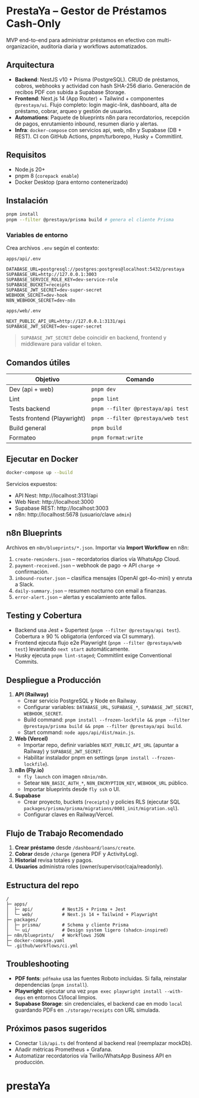 # PrestaYa – Gestor de Préstamos Cash-Only

MVP end-to-end para administrar préstamos en efectivo con multi-organización, auditoría diaria y workflows automatizados.

## Arquitectura

- **Backend**: NestJS v10 + Prisma (PostgreSQL). CRUD de préstamos, cobros, webhooks y actividad con hash SHA-256 diario. Generación de recibos PDF con subida a Supabase Storage.
- **Frontend**: Next.js 14 (App Router) + Tailwind + componentes `@prestaya/ui`. Flujo completo: login magic-link, dashboard, alta de préstamo, cobrar, arqueo y gestión de usuarios.
- **Automations**: Paquete de blueprints n8n para recordatorios, recepción de pagos, enrutamiento inbound, resumen diario y alertas.
- **Infra**: `docker-compose` con servicios api, web, n8n y Supabase (DB + REST). CI con GitHub Actions, pnpm/turborepo, Husky + Commitlint.

## Requisitos

- Node.js 20+
- pnpm 8 (`corepack enable`)
- Docker Desktop (para entorno contenerizado)

## Instalación

```bash
pnpm install
pnpm --filter @prestaya/prisma build # genera el cliente Prisma
```

### Variables de entorno

Crea archivos `.env` según el contexto:

`apps/api/.env`

```
DATABASE_URL=postgresql://postgres:postgres@localhost:5432/prestaya
SUPABASE_URL=http://127.0.0.1:3003
SUPABASE_SERVICE_ROLE_KEY=dev-service-role
SUPABASE_BUCKET=receipts
SUPABASE_JWT_SECRET=dev-super-secret
WEBHOOK_SECRET=dev-hook
N8N_WEBHOOK_SECRET=dev-n8n
```

`apps/web/.env`

```
NEXT_PUBLIC_API_URL=http://127.0.0.1:3131/api
SUPABASE_JWT_SECRET=dev-super-secret
```

> `SUPABASE_JWT_SECRET` debe coincidir en backend, frontend y middleware para validar el token.

## Comandos útiles

| Objetivo                    | Comando                            |
| --------------------------- | ---------------------------------- |
| Dev (api + web)             | `pnpm dev`                         |
| Lint                        | `pnpm lint`                        |
| Tests backend               | `pnpm --filter @prestaya/api test` |
| Tests frontend (Playwright) | `pnpm --filter @prestaya/web test` |
| Build general               | `pnpm build`                       |
| Formateo                    | `pnpm format:write`                |

## Ejecutar en Docker

```bash
docker-compose up --build
```

Servicios expuestos:

- API Nest: http://localhost:3131/api
- Web Next: http://localhost:3000
- Supabase REST: http://localhost:3003
- n8n: http://localhost:5678 (usuario/clave `admin`)

## n8n Blueprints

Archivos en `n8n/blueprints/*.json`. Importar via **Import Workflow** en n8n:

1. `create-reminders.json` – recordatorios diarios vía WhatsApp Cloud.
2. `payment-received.json` – webhook de pago → API `charge` → confirmación.
3. `inbound-router.json` – clasifica mensajes (OpenAI gpt-4o-mini) y enruta a Slack.
4. `daily-summary.json` – resumen nocturno con email a finanzas.
5. `error-alert.json` – alertas y escalamiento ante fallos.

## Testing y Cobertura

- Backend usa Jest + Supertest (`pnpm --filter @prestaya/api test`). Cobertura ≥ 90 % obligatoria (enforced via CI summary).
- Frontend ejecuta flujo e2e Playwright (`pnpm --filter @prestaya/web test`) levantando `next start` automáticamente.
- Husky ejecuta `pnpm lint-staged`; Commitlint exige Conventional Commits.

## Despliegue a Producción

1. **API (Railway)**
   - Crear servicio PostgreSQL y Node en Railway.
   - Configurar variables: `DATABASE_URL`, `SUPABASE_*`, `SUPABASE_JWT_SECRET`, `WEBHOOK_SECRET`.
   - Build command: `pnpm install --frozen-lockfile && pnpm --filter @prestaya/prisma build && pnpm --filter @prestaya/api build`.
   - Start command: `node apps/api/dist/main.js`.
2. **Web (Vercel)**
   - Importar repo, definir variables `NEXT_PUBLIC_API_URL` (apuntar a Railway) y `SUPABASE_JWT_SECRET`.
   - Habilitar instalador pnpm en settings (`pnpm install --frozen-lockfile`).
3. **n8n (Fly.io)**
   - `fly launch` con imagen `n8nio/n8n`.
   - Setear `N8N_BASIC_AUTH_*`, `N8N_ENCRYPTION_KEY`, `WEBHOOK_URL` público.
   - Importar blueprints desde `fly ssh` o UI.
4. **Supabase**
   - Crear proyecto, buckets (`receipts`) y policies RLS (ejecutar SQL `packages/prisma/prisma/migrations/0001_init/migration.sql`).
   - Configurar claves en Railway/Vercel.

## Flujo de Trabajo Recomendado

1. **Crear préstamo** desde `/dashboard/loans/create`.
2. **Cobrar** desde `/charge` (genera PDF y ActivityLog).
3. **Historial** revisa totales y pagos.
4. **Usuarios** administra roles (owner/supervisor/caja/readonly).

## Estructura del repo

```
/
├─ apps/
│  ├─ api/           # NestJS + Prisma + Jest
│  └─ web/           # Next.js 14 + Tailwind + Playwright
├─ packages/
│  ├─ prisma/        # Schema y cliente Prisma
│  └─ ui/            # Design system ligero (shadcn-inspired)
├─ n8n/blueprints/   # Workflows JSON
├─ docker-compose.yaml
└─ .github/workflows/ci.yml
```

## Troubleshooting

- **PDF fonts**: `pdfmake` usa las fuentes Roboto incluidas. Si falla, reinstalar dependencias (`pnpm install`).
- **Playwright**: ejecutar una vez `pnpm exec playwright install --with-deps` en entornos CI/local limpios.
- **Supabase Storage**: sin credenciales, el backend cae en modo `local` guardando PDFs en `./storage/receipts` con URL simulada.

## Próximos pasos sugeridos

- Conectar `lib/api.ts` del frontend al backend real (reemplazar mockDb).
- Añadir métricas Prometheus + Grafana.
- Automatizar recordatorios vía Twilio/WhatsApp Business API en producción.

# prestaYa
